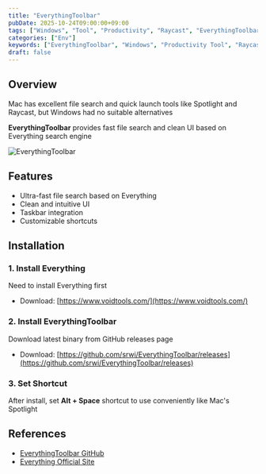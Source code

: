 ```yaml
---
title: "EverythingToolbar"
pubDate: 2025-10-24T09:00:00+09:00
tags: ["Windows", "Tool", "Productivity", "Raycast", "EverythingToolbar"]
categories: ["Env"]
keywords: ["EverythingToolbar", "Windows", "Productivity Tool", "Raycast", "Windows Launcher", "File Search", "Productivity", "System Utility", "Quick Access"]
draft: false
---
```



## Overview

Mac has excellent file search and quick launch tools like Spotlight and Raycast, but Windows had no suitable alternatives

**EverythingToolbar** provides fast file search and clean UI based on Everything search engine

![EverythingToolbar](/images/everythingtoolbar.gif)

## Features

- Ultra-fast file search based on Everything
- Clean and intuitive UI
- Taskbar integration
- Customizable shortcuts

## Installation

### 1. Install Everything

Need to install Everything first

- Download: [https://www.voidtools.com/](https://www.voidtools.com/)

### 2. Install EverythingToolbar

Download latest binary from GitHub releases page

- Download: [https://github.com/srwi/EverythingToolbar/releases](https://github.com/srwi/EverythingToolbar/releases)

### 3. Set Shortcut

After install, set **Alt + Space** shortcut to use conveniently like Mac's Spotlight

## References

- [EverythingToolbar GitHub](https://github.com/srwi/EverythingToolbar)
- [Everything Official Site](https://www.voidtools.com/)
